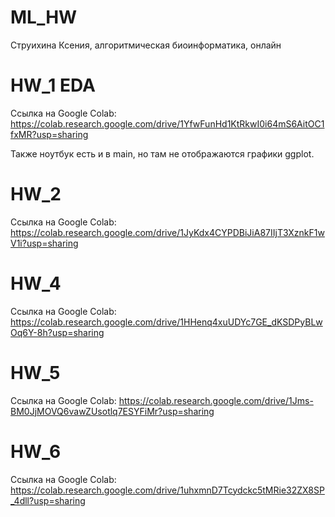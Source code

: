 # ML_HW

Струихина Ксения, алгоритмическая биоинформатика, онлайн

# HW_1 EDA

Ссылка на Google Colab: https://colab.research.google.com/drive/1YfwFunHd1KtRkwI0i64mS6AitOC1fxMR?usp=sharing 

Также ноутбук есть и в main, но там не отображаются графики ggplot.


# HW_2 

Ссылка на Google Colab: https://colab.research.google.com/drive/1JyKdx4CYPDBiJiA87IIjT3XznkF1wV1i?usp=sharing


# HW_4 

Ссылка на Google Colab: https://colab.research.google.com/drive/1HHenq4xuUDYc7GE_dKSDPyBLwOq6Y-8h?usp=sharing

# HW_5 

Ссылка на Google Colab: https://colab.research.google.com/drive/1Jms-BM0JjMOVQ6vawZUsotlq7ESYFiMr?usp=sharing


# HW_6 

Ссылка на Google Colab: https://colab.research.google.com/drive/1uhxmnD7Tcydckc5tMRie32ZX8SP_4dll?usp=sharing
